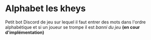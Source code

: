 # Alphabet les kheys  
Petit bot Discord de jeu sur lequel il faut entrer des mots dans l'ordre alphabétique et si un joueur se trompe il est *banni du jeu* **(en cour d'implémentation)**
 
